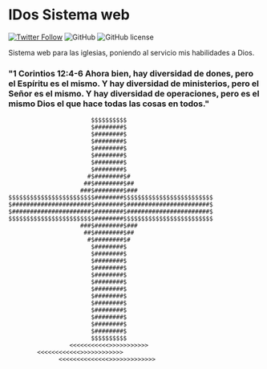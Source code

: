 # IDos Sistema web
[![Twitter Follow](https://img.shields.io/twitter/follow/jorgito310.svg?style=social&label=Follow)](https://twitter.com/jorgito310)
![GitHub](https://img.shields.io/github/followers/mrllolloll.svg?style=social)
![GitHub license](https://img.shields.io/github/license/mrllolloll/IDos.svg)

Sistema web para las iglesias, poniendo al servicio mis habilidades a Dios.  

### "1 Corintios 12:4-6 Ahora bien, hay diversidad de dones, pero el Espíritu es el mismo. Y hay diversidad de ministerios, pero el Señor es el mismo. Y hay diversidad de operaciones, pero es el mismo Dios el que hace todas las cosas en todos."

```
                       $$$$$$$$$$
                       $########$
                       $########$
                       $########$ 
                       $########$ 
                       $########$      
                       $########$      
                       $########$     
                      #$########$#   
                     ##$########$## 
                    ###$########$### 
$$$$$$$$$$$$$$$$$$$$$$$$########$$$$$$$$$$$$$$$$$$$$$$$$$
$######################$########$#######################$
$######################$########$#######################$
$$$$$$$$$$$$$$$$$$$$$$$$########$$$$$$$$$$$$$$$$$$$$$$$$$
                    ###$########$###
                     ##$########$##
                      #$########$#
                       $########$ 
                       $########$ 
                       $########$ 
                       $########$
                       $########$
                       $########$
                       $########$
                       $########$
                       $########$
                       $########$
                       $########$
                       $########$
                       $########$
                       $$$$$$$$$$
                 <<<<<<<<<<<>>>>>>>>>>>
		<<<<<<<<<<<<>>>>>>>>>>>>
              <<<<<<<<<<<<<<>>>>>>>>>>>>>
```
